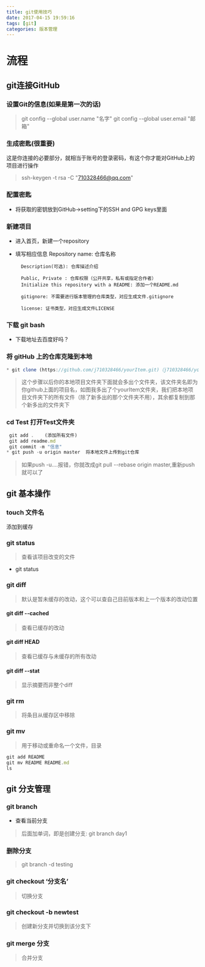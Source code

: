 ```yaml
---
title: git使用技巧
date: 2017-04-15 19:59:16
tags: [git]
categories: 版本管理
---
```

# 流程

## git连接GitHub

### 设置Git的信息(如果是第一次的话)

> git config --global user.name "名字"
> git config --global user.email "邮箱"

### 生成密匙(很重要)

这是你连接的必要部分，就相当于账号的登录密码，有这个你才能对GitHub上的项目进行操作
> ssh-keygen -t rsa -C "710328466@qq.com"

### 配置密匙

* 将获取的密钥放到GitHub->setting下的SSH and GPG keys里面

### 新建项目

* 进入首页，新建一个repository

* 填写相应信息
        Repository name: 仓库名称

        Description(可选): 仓库描述介绍

        Public, Private : 仓库权限（公开共享，私有或指定合作者）
        Initialize this repository with a README: 添加一个README.md

        gitignore: 不需要进行版本管理的仓库类型，对应生成文件.gitignore

        license: 证书类型，对应生成文件LICENSE

### 下载 git bash

* 下载地址去百度好吗？

### 将 gitHub 上的仓库克隆到本地

```js
* git clone (https://github.com/j710328466/yourItem.git)（j710328466/yourBlog.git替换成你博客的地址）
```

> 这个步骤以后你的本地项目文件夹下面就会多出个文件夹，该文件夹名即为你github上面的项目名，如图我多出了个yourItem文件夹，我们把本地项目文件夹下的所有文件（除了新多出的那个文件夹不用），其余都复制到那个新多出的文件夹下

### cd Test 打开Test文件夹

```js
 git add .    (添加所有文件)
 git add readme.md
 git commit -m "信息"
* git push -u origin master  将本地文件上传到git仓库
```

> 如果push -u....报错，你就改成git pull --rebase origin master,重新push就可以了

## git 基本操作

### touch 文件名

添加到缓存

### git status

> 查看该项目改变的文件
* git status

### git diff

> 默认是暂未缓存的改动，这个可以查自己目前版本和上一个版本的改动位置

#### git diff --cached

> 查看已缓存的改动

#### git diff HEAD

> 查看已缓存与未缓存的所有改动

#### git diff --stat

> 显示摘要而非整个diff

### git rm 

> 将条目从缓存区中移除

### git mv

> 用于移动或重命名一个文件，目录

```js
git add README
git mv README README.md
ls
```

## git 分支管理

### git branch

* 查看当前分支
> 后面加单词，即是创建分支: git branch day1

### 删除分支

> git branch -d testing

### git checkout ‘分支名’

> 切换分支

### git checkout -b newtest

>创建新分支并切换到该分支下

### git merge 分支

> 合并分支
